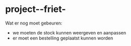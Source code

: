 # project--friet-
Wat er nog moet gebeuren:
- we moeten de stock kunnen weergeven en aanpassen
- er moet een bestelling geplaatst kunnen worden
